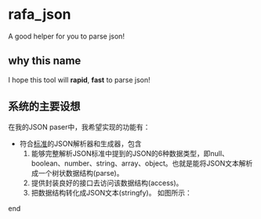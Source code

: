 # rafa_json
A good helper for you to parse json!
## why this name
I hope this tool will **rapid**, **fast** to parse json!


## 系统的主要设想

在我的JSON paser中，我希望实现的功能有：

- 符合[标准](http://www.ecma-international.org/publications/files/ECMA-ST/ECMA-404.pdf)的JSON解析器和生成器，包含
  1. 能够完整解析JSON标准中提到的JSON的6种数据类型，即null、boolean、number、string、array、object。也就是能将JSON文本解析成一个树状数据结构(parse)。
  2. 提供封装良好的接口去访问该数据结构(access)。
  3. 把数据结构转化成JSON文本(stringfy)。
  如图所示：[](http://wx3.sinaimg.cn/mw690/be620060ly1g0zuo095aej20et04jt8r.jpg)

end
